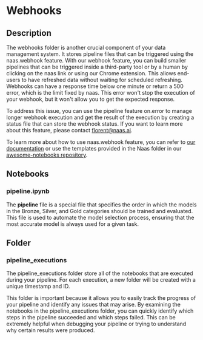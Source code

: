 # Webhooks

## Description
The webhooks folder is another crucial component of your data management system. It stores pipeline files that can be triggered using the naas.webhook feature. With our webhook feature, you can build smaller pipelines that can be triggered inside a third-party tool or by a human by clicking on the naas link or using our Chrome extension. This allows end-users to have refreshed data without waiting for scheduled refreshing. Webhooks can have a response time below one minute or return a 500 error, which is the limit fixed by naas. This error won't stop the execution of your webhook, but it won't allow you to get the expected response.

To address this issue, you can use the pipeline feature on.error to manage longer webhook execution and get the result of the execution by creating a status file that can store the webhook status. If you want to learn more about this feature, please contact florent@naas.ai.

To learn more about how to use naas.webhook feature, you can refer to [our documentation](https://docs.naas.ai/features/webhook) or use the templates provided in the Naas folder in our [awesome-notebooks repository](https://github.com/jupyter-naas/awesome-notebooks/tree/master/Naas).

## Notebooks

### __pipeline__.ipynb

The **__pipeline__** file is a special file that specifies the order in which the models in the Bronze, Silver, and Gold categories should be trained and evaluated.
This file is used to automate the model selection process, ensuring that the most accurate model is always used for a given task.

## Folder

### pipeline_executions

The pipeline_executions folder store all of the notebooks that are executed during your pipeline. 
For each execution, a new folder will be created with a unique timestamp and ID.

This folder is important because it allows you to easily track the progress of your pipeline and identify any issues that may arise. By examining the notebooks in the pipeline_executions folder, you can quickly identify which steps in the pipeline succeeded and which steps failed. This can be extremely helpful when debugging your pipeline or trying to understand why certain results were produced.

